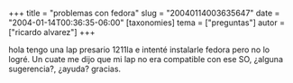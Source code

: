 +++
title = "problemas con fedora"
slug = "20040114003635647"
date = "2004-01-14T00:36:35-06:00"
[taxonomies]
tema = ["preguntas"]
autor = ["ricardo alvarez"]
+++

hola tengo una lap presario 1211la e intenté instalarle fedora pero no
lo logré. Un cuate me dijo que mi lap no era compatible con ese SO,
¿alguna sugerencia?, ¿ayuda? gracias.
